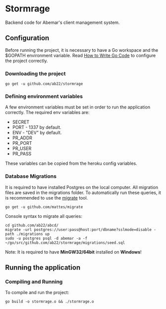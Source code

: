 # Stormrage

Backend code for Abemar's client management system.

## Configuration

Before running the project, it is necessary to have a Go workspace and the
$GOPATH environment variable. Read [How to Write Go Code](https://golang.org/doc/code.html)
to configure the project correctly.

### Downloading the project

```shell
go get -u github.com/ab22/stormrage
```

### Defining environment variables

A few environment variables must be set in order to run the application correctly.
The required env variables are:

- SECRET
- PORT - 1337 by default.
- ENV - "DEV" by default.
- PR_ADDR
- PR_PORT
- PR_USER
- PR_PASS

These variables can be copied from the heroku config variables.

### Database Migrations

It is required to have installed Postgres on the local computer. All migration
files are saved in the migrations folder. To automatically run these queries,
it is recommended to use the [migrate](https://github.com/mattes/migrate) tool.

```shell
go get -u github.com/mattes/migrate
```

Console syntax to migrate all queries:

```shell
cd github.com/ab22/abcd/
migrate -url postgres://user:pass@host:port/dbname?sslmode=disable -path ./migrations up
sudo -u postgres psql -d abemar -a -f ~/go/src/github.com/ab22/stormrage/migrations/seed.sql
```

Note: It is required to have **MinGW32/64bit** installed on **Windows**!

## Running the application

### Compiling and Running

To compile and run the project:

```shell
go build -o stormrage.o && ./stormrage.o
```
